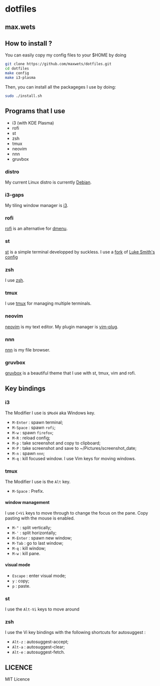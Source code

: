 # dotfiles
max.wets
---
## How to install ?
You can easily copy my config files to your $HOME by doing
```bash
git clone https://github.com/maxwets/dotfiles.git
cd dotfiles
make config
make i3-plasma
```
Then, you can install all the packageges I use by doing:
```bash
sudo ./install.sh
```

## Programs that I use
- i3 (with KDE Plasma)
- rofi
- st
- zsh
- tmux
- neovim
- nnn
- gruvbox

### distro
My current Linux distro is currently [Debian](https://debian.org).

### i3-gaps
My tiling window manager is [i3](https://github.com/i3/i3).

### rofi
[rofi](https://github.com/davatorium/rofi) is an alternative for [dmenu](https://github.com/maxwets/dmenu).

### st
[st](https://tools.suckless.org/st) is a simple terminal developped by suckless.
I use a [fork](https://github.com/maxwets/st) of [Luke Smith's config](https://github.com/LukeSmithxyz/st)

### zsh
I use [zsh](https://www.zsh.org/).

### tmux
I use [tmux](https://github.com/tmux/tmux) for managing multiple terminals.

### neovim
[neovim](https://neovim.io) is my text editor.
My plugin manager is [vim-plug](https://github.com/junegunn/vim-plug).

### nnn
[nnn](https://github.com/jarun/nnn) is my file browser.

### gruvbox
[gruvbox](https://github.com/morhetz/gruvbox) is a beautiful theme that I use with st, tmux, vim and rofi.

## Key bindings

### i3
The Modifier I use is `$Mod4` aka Windows key.
- `M-Enter` : spawn terminal;
- `M-Space` : spawn `rofi`;
- `M-w` : spawn `firefox`;
- `M-R` : reload config;
- `M-p` : take screenshot and copy to clipboard;
- `M-P` : take screenshot and save to ~/Pictures/screenshot\_date;
- `M-n` : spawn `nnn`;
- `M-q` : kill focused window.
I use Vim keys for moving windows.

### tmux
The Modifier I use is the `Alt` key.
- `M-Space` : Prefix.

#### window management
I use `C+Vi` keys to move through to change the focus on the pane.
Copy pasting with the mouse is enabled.
- `M-"` : split vertically;
- `M-'` : split horizontally;
- `M-Enter` : spawn new window;
- `M-Tab` : go to last window;
- `M-q` : kill window;
- `M-w` : kill pane.

#### visual mode
- `Escape` : enter visual mode;
- `y` : copy;
- `p` : paste.

### st
I use the `Alt-Vi` keys to move around

### zsh
I use the Vi key bindings with the following shortcuts for autosuggest :
- `Alt-z` : autosuggest-accept;
- `Alt-a` : autosuggest-clear;
- `Alt-e` : autosuggest-fetch.

## LICENCE
MIT Licence
